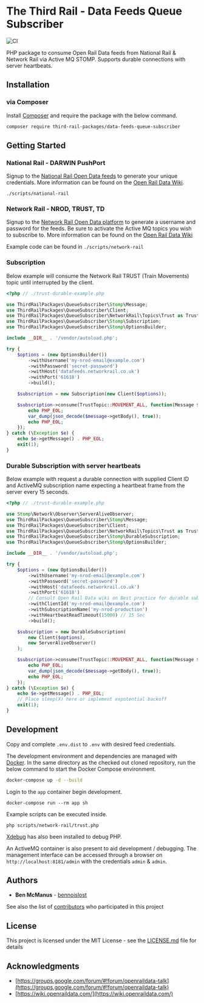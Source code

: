 # The Third Rail - Data Feeds Queue Subscriber

![CI](https://github.com/third-rail-packages/data-feeds-queue-subscriber/workflows/CI/badge.svg)

PHP package to consume Open Rail Data feeds from National Rail & Network Rail via Active MQ STOMP. Supports durable connections with server heartbeats.


## Installation

### via Composer

Install [Composer](https://getcomposer.org/doc/00-intro.md)  and require the package with the below command.

```bash
composer require third-rail-packages/data-feeds-queue-subscriber
```


## Getting Started

### National Rail - DARWIN PushPort

Signup to the [National Rail Open Data feeds](https://opendata.nationalrail.co.uk/) to generate  your unique credentials. More information can be found on the [Open Rail Data Wiki](https://wiki.openraildata.com/index.php?title=Darwin:Push_Port#Usage).

`./scripts/national-rail`


### Network Rail - NROD, TRUST, TD

Signup to the [Network Rail Open Data platform](https://datafeeds.networkrail.co.uk/) to generate a username and password for the feeds. Be sure to activate the Active MQ topics you wish to subscribe to. More information can be found on the [Open Rail Data Wiki](https://wiki.openraildata.com/index.php?title=About_the_Network_Rail_feeds#How_do_I_get_the_data.3F)

Example code can be found in `./scripts/network-rail`


### Subscription

Below example will consume the Network Rail TRUST (Train Movements) topic until interrupted by the client.

```php
<?php // ./trust-durable-example.php

use ThirdRailPackages\QueueSubscriber\Stomp\Message;
use ThirdRailPackages\QueueSubscriber\Client;
use ThirdRailPackages\QueueSubscriber\NetworkRail\Topics\Trust as TrustTopic;
use ThirdRailPackages\QueueSubscriber\Stomp\Subscription;
use ThirdRailPackages\QueueSubscriber\Stomp\OptionsBuilder;

include __DIR__ . '/vendor/autoload.php';

try {
    $options = (new OptionsBuilder())
        ->withUsername('my-nrod-email@example.com')
        ->withPassword('secret-password')
        ->withHost('datafeeds.networkrail.co.uk')
        ->withPort('61618')
        ->build();

    $subscription = new Subscription(new Client($options));

    $subscription->consume(TrustTopic::MOVEMENT_ALL, function(Message $message) {
        echo PHP_EOL;
        var_dump(json_decode($message->getBody(), true));
        echo PHP_EOL;
    });
} catch (\Exception $e) {
    echo $e->getMessage() . PHP_EOL;
    exit(1);
}
```


### Durable Subscription with server heartbeats

Below example with request a durable connection with supplied Client ID and ActiveMQ subscription name expecting a heartbeat frame from the server every 15 seconds.

```php
<?php // ./trust-durable-example.php

use Stomp\Network\Observer\ServerAliveObserver;
use ThirdRailPackages\QueueSubscriber\Stomp\Message;
use ThirdRailPackages\QueueSubscriber\Client;
use ThirdRailPackages\QueueSubscriber\NetworkRail\Topics\Trust as TrustTopic;
use ThirdRailPackages\QueueSubscriber\Stomp\DurableSubscription;
use ThirdRailPackages\QueueSubscriber\Stomp\OptionsBuilder;

include __DIR__ . '/vendor/autoload.php';

try {
    $options = (new OptionsBuilder())
        ->withUsername('my-nrod-email@example.com')
        ->withPassword('secret-password')
        ->withHost('datafeeds.networkrail.co.uk')
        ->withPort('61618')
        // Consult Open Rail Data wiki on Best practice for durable subscriptions
        ->withClientId('my-nrod-email@example.com')
        ->withSubscriptionName('my-nrod-production')
        ->withHeartbeatReadTimeout(15000) // 15 Sec
        ->build();

    $subscription = new DurableSubscription(
        new Client($options),
        new ServerAliveObserver()
    );

    $subscription->consume(TrustTopic::MOVEMENT_ALL, function(Message $message) {
        echo PHP_EOL;
        var_dump(json_decode($message->getBody(), true));
        echo PHP_EOL;
    });
} catch (\Exception $e) {
    echo $e->getMessage() . PHP_EOL;
    // Place sleep(X) here or implement expotential backoff
    exit(1);
}
```


## Development

Copy and complete `.env.dist` to `.env` with desired feed credentials.

The development environment and dependencies are managed with [Docker](https://www.docker.com/get-started). In the same directory as the checked out cloned repository, run the below command to start the Docker Compose environment.
```bash
docker-compose up -d --build
```

Login to the `app` container begin development.
```
docker-compose run --rm app sh
```

Example scripts can be executed inside.
```
php scripts/network-rail/trust.php
```

[Xdebug](https://xdebug.org/) has also been installed to debug PHP.

An ActiveMQ container is also present to aid development / debugging. The management interface can be accessed through a browser on `http://localhost:8181/admin` with the credentials `admin` & `admin`.


## Authors

- **Ben McManus** - [bennoislost](https://github.com/bennoislost)

See also the list of [contributors](https://github.com/third-rail-packages/data-feeds-queue-subscriber/contributors) who participated in this project


## License

This project is licensed under the MIT License - see the [LICENSE.md](LICENSE.md) file for details

## Acknowledgments

- [https://groups.google.com/forum/#!forum/openraildata-talk](https://groups.google.com/forum/#!forum/openraildata-talk)
- [https://wiki.openraildata.com/](https://wiki.openraildata.com/)

